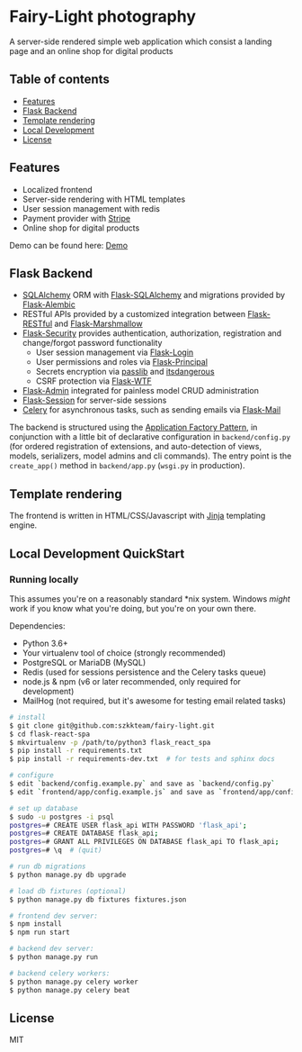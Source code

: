 # Fairy-Light photography
A server-side rendered simple web application which consist a landing page and an online shop for digital products
## Table of contents
- [Features](#features)
- [Flask Backend](#flask-backend)
- [Template rendering](#template-rendering)
- [Local Development](#local-development-quickstart)
- [License](#license)

## Features
- Localized frontend
- Server-side rendering with HTML templates
- User session management with redis
- Payment provider with [Stripe](https://stripe.com)
- Online shop for digital products

Demo can be found here: [Demo](https://fairy-light-staging.herokuapp.com/index)

## Flask Backend 
- [SQLAlchemy](http://docs.sqlalchemy.org/en/rel_1_1/) ORM with [Flask-SQLAlchemy](http://flask-sqlalchemy.pocoo.org/2.2/) and migrations provided by [Flask-Alembic](https://flask-alembic.readthedocs.io/en/stable/)
- RESTful APIs provided by a customized integration between [Flask-RESTful](http://flask-restful.readthedocs.io/en/latest/) and [Flask-Marshmallow](http://flask-marshmallow.readthedocs.io/en/latest/)
- [Flask-Security](https://flask-security.readthedocs.io/en/latest/) provides authentication, authorization, registration and change/forgot password functionality
   - User session management via [Flask-Login](https://flask-login.readthedocs.io/en/latest/)
   - User permissions and roles via [Flask-Principal](https://pythonhosted.org/Flask-Principal/)
   - Secrets encryption via [passlib](https://passlib.readthedocs.io/en/stable/) and [itsdangerous](https://pythonhosted.org/itsdangerous/)
   - CSRF protection via [Flask-WTF](https://flask-wtf.readthedocs.io/en/stable/)
- [Flask-Admin](https://flask-admin.readthedocs.io/en/latest/) integrated for painless model CRUD administration
- [Flask-Session](http://pythonhosted.org/Flask-Session/) for server-side sessions
- [Celery](http://www.celeryproject.org/) for asynchronous tasks, such as sending emails via [Flask-Mail](https://pythonhosted.org/Flask-Mail/)

The backend is structured using the [Application Factory Pattern](http://flask.pocoo.org/docs/0.12/patterns/appfactories/), in conjunction with a little bit of declarative configuration in `backend/config.py` (for ordered registration of extensions, and auto-detection of views, models, serializers, model admins and cli commands). The entry point is the `create_app()` method in `backend/app.py` (`wsgi.py` in production).

## Template rendering
The frontend is written in HTML/CSS/Javascript with [Jinja](https://jinja.palletsprojects.com/en/3.1.x/) templating engine. 

## Local Development QuickStart

### Running locally

This assumes you're on a reasonably standard \*nix system. Windows *might* work if you know what you're doing, but you're on your own there.

Dependencies:

- Python 3.6+
- Your virtualenv tool of choice (strongly recommended)
- PostgreSQL or MariaDB (MySQL)
- Redis (used for sessions persistence and the Celery tasks queue)
- node.js & npm (v6 or later recommended, only required for development)
- MailHog (not required, but it's awesome for testing email related tasks)

```bash
# install
$ git clone git@github.com:szkkteam/fairy-light.git
$ cd flask-react-spa
$ mkvirtualenv -p /path/to/python3 flask_react_spa
$ pip install -r requirements.txt
$ pip install -r requirements-dev.txt  # for tests and sphinx docs

# configure
$ edit `backend/config.example.py` and save as `backend/config.py`
$ edit `frontend/app/config.example.js` and save as `frontend/app/config.js`

# set up database
$ sudo -u postgres -i psql
postgres=# CREATE USER flask_api WITH PASSWORD 'flask_api';
postgres=# CREATE DATABASE flask_api;
postgres=# GRANT ALL PRIVILEGES ON DATABASE flask_api TO flask_api;
postgres=# \q  # (quit)

# run db migrations
$ python manage.py db upgrade

# load db fixtures (optional)
$ python manage.py db fixtures fixtures.json

# frontend dev server:
$ npm install
$ npm run start

# backend dev server:
$ python manage.py run

# backend celery workers:
$ python manage.py celery worker
$ python manage.py celery beat
```

## License

MIT
